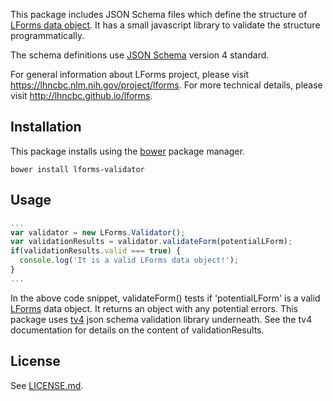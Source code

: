 This package includes JSON Schema files which define the structure of [LForms data object](https://github.com/lhncbc/lforms/blob/master/form_definition.md).
It has a small javascript library to validate the structure programmatically. 

The schema definitions use [JSON Schema](http://json-schema.org) version 4 standard. 

For general information about LForms project, please visit https://lhncbc.nlm.nih.gov/project/lforms.
For more technical details, please visit http://lhncbc.github.io/lforms.

## Installation 
This package installs using the [bower](http://bower.io) package manager.

    bower install lforms-validator 

## Usage

```JavaScript
...
var validator = new LForms.Validator();
var validationResults = validator.validateForm(potentialLForm);
if(validationResults.valid === true) {
  console.log('It is a valid LForms data object!');
}
...
```

In the above code snippet, validateForm() tests if 'potentialLForm' is a valid [LForms](https://lhncbc.nlm.nih.gov/project/lforms) data object.
It returns an object with any potential errors. This package uses [tv4](https://github.com/geraintluff/tv4) 
json schema validation library underneath. See the tv4 documentation for details on the content of validationResults. 

## License
See [LICENSE.md](LICENSE.md).